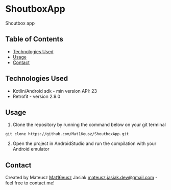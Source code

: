 # ShoutboxApp
Shoutbox app 


## Table of Contents
* [Technologies Used](#technologies-used)
* [Usage](#usage)
* [Contact](#contact)


## Technologies Used
- Kotlin/Android sdk - min version API: 23
- Retrofit - version 2.9.0


## Usage
1. Clone the repository by running the command below on your git terminal
```
git clone https://github.com/Mat16eusz/ShoutboxApp.git
```
2. Open the project in AndroidStudio and run the compilation with your Android emulator


## Contact
Created by Mateusz [Mat16eusz](https://github.com/Mat16eusz/) Jasiak mateusz.jasiak.dev@gmail.com - feel free to contact me!
